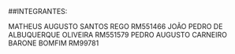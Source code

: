 ##INTEGRANTES:

MATHEUS AUGUSTO SANTOS REGO RM551466
JOÃO PEDRO DE ALBUQUERQUE OLIVEIRA RM551579
PEDRO AUGUSTO CARNEIRO BARONE BOMFIM RM99781
